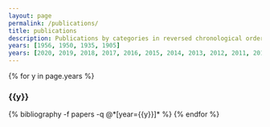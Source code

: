 ```yaml
---
layout: page
permalink: /publications/ 
title: publications
description: Publications by categories in reversed chronological order. Generated by jekyll-scholar.
years: [1956, 1950, 1935, 1905]
years: [2020, 2019, 2018, 2017, 2016, 2015, 2014, 2013, 2012, 2011, 2010, 2009, 2008]
---
```


{% for y in page.years %}
  <h3 class="year">{{y}}</h3>
  {% bibliography -f papers -q @*[year={{y}}]* %}
{% endfor %}
